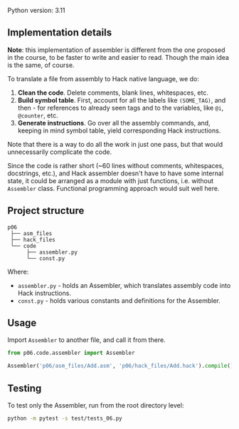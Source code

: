 Python version: 3.11

## Implementation details

**Note**: this implementation of assembler is different from the one proposed in the course, to be faster to write and easier to read. Though the main idea is the same, of course.

To translate a file from assembly to Hack native language, we do:
1. **Clean the code**. Delete comments, blank lines, whitespaces, etc.
2. **Build symbol table**. First, account for all the labels like `(SOME_TAG)`, and then - for references to already seen tags and to the variables, like `@i`, `@counter`, etc.
3. **Generate instructions**. Go over all the assembly commands, and, keeping in mind symbol table, yield corresponding Hack instructions.

Note that there is a way to do all the work in just one pass, but that would unnecessarily complicate the code.

Since the code is rather short (~60 lines without comments, whitespaces, docstrings, etc.), and Hack assembler doesn't have to have some internal state, it could be arranged as a module with just functions, i.e. without `Assembler` class. Functional programming approach would suit well here.

## Project structure

```
p06
 ├── asm_files
 ├── hack_files
 └── code
      ├── assembler.py
      └── const.py
```

Where:

 * `assembler.py` - holds an Assembler, which translates assembly code into Hack instructions.
 * `const.py` - holds various constants and definitions for the Assembler.


## Usage

Import `Assembler` to another file, and call it from there.

```python
from p06.code.assembler import Assembler

Assembler('p06/asm_files/Add.asm', 'p06/hack_files/Add.hack').compile()
```

## Testing

To test only the Assembler, run from the root directory level:

```bash
python -m pytest -s test/tests_06.py 
```